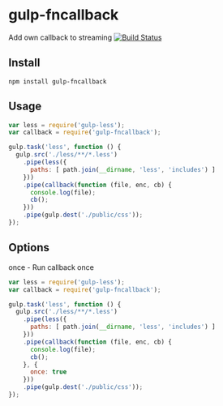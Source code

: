 gulp-fncallback
=============

Add own callback to streaming
[![Build Status](https://travis-ci.org/itgalaxy-company/gulp-callback.svg?branch=master)](https://travis-ci.org/itgalaxy-company/gulp-callback)

## Install

```
npm install gulp-fncallback
```

## Usage
```javascript
var less = require('gulp-less');
var callback = require('gulp-fncallback');

gulp.task('less', function () {
  gulp.src('./less/**/*.less')
    .pipe(less({
      paths: [ path.join(__dirname, 'less', 'includes') ]
    }))
    .pipe(callback(function (file, enc, cb) {
      console.log(file);
      cb();
    }))
    .pipe(gulp.dest('./public/css'));
});
```


## Options

once - Run callback once
```javascript
var less = require('gulp-less');
var callback = require('gulp-fncallback');

gulp.task('less', function () {
  gulp.src('./less/**/*.less')
    .pipe(less({
      paths: [ path.join(__dirname, 'less', 'includes') ]
    }))
    .pipe(callback(function (file, enc, cb) {
      console.log(file);
      cb();
    }, {
      once: true
    }))
    .pipe(gulp.dest('./public/css'));
});
```

